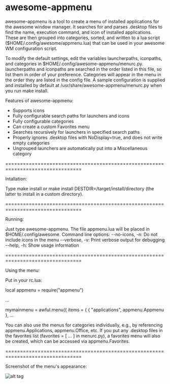 # awesome-appmenu
awesome-appmenu is a tool to create a menu of installed applications for the awesome window manager. It searches for and parses .desktop files to find the name, execution command, and icon of installed applications. These are then grouped into categories, sorted, and written to a lua script ($HOME/.config/awesome/appmenu.lua) that can be used in your awesome WM configuration script. 

To modify the default settings, edit the variables launcherpaths, iconpaths, and categories in $HOME/.config/awesome-appmenu/menurc.py. launcherpaths and iconpaths are searched in the order listed in this file, so list them in order of your preference. Categories will appear in the menu in the order they are listed in the config file. A sample configuration is supplied and installed by default at /usr/share/awesome-appmenu/menurc.py when you run make install.

Features of awesome-appmenu:
* Supports icons
* Fully configurable search paths for launchers and icons
* Fully configurable categories
* Can create a custom Favorites menu
* Searches recursively for launchers in specified search paths
* Properly ignores .desktop files with NoDisplay=true, and does not write empty categories
* Ungrouped launchers are automatically put into a Miscellaneous category

================================================================================

Intallation:

Type make install or make install DESTDIR=/target/install/directory (the latter to install in a custom directory).

================================================================================

Running:

Just type awesome-appmenu. The file appmenu.lua will be placed in $HOME/.config/awesome.
Command line options:
  --no-icons, -n: Do not include icons in the menu
  --verbose, -v:  Print verbose output for debugging
  --help, -h:     Show usage information

================================================================================

Using the menu:

Put in your rc.lua: 

local appmenu = require("appmenu")

...

mymainmenu = awful.menu({ items = { { "applications", appmenu.Appmenu }, ...

You can also use the menus for categories individually, e.g., by referencing appmenu.Applications, appmenu.Office, etc. If you put any .desktop files in the favorites list (favorites = [ ... ] in menurc.py), a favorites menu will also be created, which can be accessed via appmenu.Favorites.

================================================================================

Screenshot of the menu's appearance:

![alt tag](https://raw.githubusercontent.com/montagdude/awesome-appmenu/master/awesome-appmenu.png)
